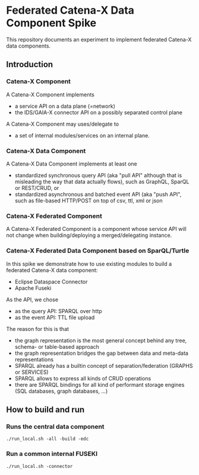 # Federated Catena-X Data Component Spike 

This repository documents an experiment to implement federated Catena-X data components.

## Introduction

### Catena-X Component

A Catena-X Component implements
- a service API on a data plane (=network)
- the IDS/GAIA-X connector API on a possibly separated control plane

A Catena-X Component may uses/delegate to
- a set of internal modules/services on an internal plane.

### Catena-X Data Component

A Catena-X Data Component implements at least one
- standardized synchronous query API (aka "pull API" although that is misleading the way that data actually flows), such as GraphQL, SparQL or REST/CRUD, or
- standardized asynchronous and batched event API (aka "push API", such as file-based HTTP/POST on top of csv, ttl, xml or json

### Catena-X Federated Component

A Catena-X Federated Component is a component whose service API 
will not change when building/deploying a merged/delegating instance.

### Catena-X Federated Data Component based on SparQL/Turtle

In this spike we demonstrate how to use existing modules to build a 
federated Catena-X data component:
- Eclipse Dataspace Connector
- Apache Fuseki

As the API, we chose
- as the query API: SPARQL over http 
- as the event API: TTL file upload

The reason for this is that
* the graph representation is the most general concept behind any tree, schema- or table-based approach
* the graph representation bridges the gap between data and meta-data representations
* SPARQL already has a builtin concept of separation/federation (GRAPHS or SERVICES)
* SPARQL allows to express all kinds of CRUD operations
* there are SPARQL bindings for all kind of performant storage engines (SQL databases, graph databases, ...)

## How to build and run

### Runs the central data component

```
./run_local.sh -all -build -edc
```

### Run a common internal FUSEKI

```
./run_local.sh -connector
```
